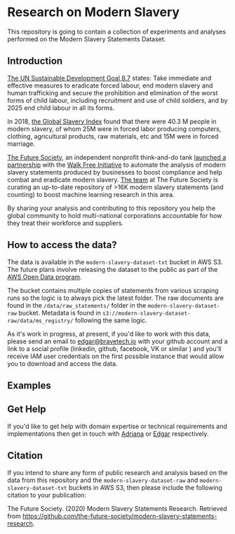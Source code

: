 # Research on Modern Slavery 

This repository is going to contain a collection of experiments and analyses performed on the Modern Slavery Statements Dataset.


## Introduction
[The UN Sustainable Development Goal 8.7](https://sustainabledevelopment.un.org/sdg8) states:
Take immediate and effective measures to eradicate forced labour, end modern slavery and human trafficking and secure the prohibition and elimination of the worst forms of child labour, including recruitment and use of child soldiers, and by 2025 end child labour in all its forms.

In 2018, [the Global Slavery Index](https://www.globalslaveryindex.org/2018/findings/highlights/) found that there were 40.3 M people in modern slavery, of whom 25M were in forced labor producing computers, clothing, agricultural products, raw materials, etc and 15M were in forced marriage.

[The Future Society](https://thefuturesociety.org/), an independent nonprofit think-and-do tank [launched a partnership](https://thefuturesociety.org/2020/06/23/project-aims-artificial-intelligence-against-modern-slavery/) with the [Walk Free Initiative](https://www.minderoo.org/walk-free/) to automate the analysis of modern slavery statements produced by businesses to boost compliance and help combat and eradicate modern slavery. [The team](https://thefuturesociety.org/our-team/) at The Future Society is curating an up-to-date repository of >16K modern slavery statements (and counting) to boost machine learning research in this area.

By sharing your analysis and contributing to this repository you help the global community to hold multi-national corporations accountable for how they treat their workforce and suppliers.


## How to access the data?

The data is available in the `modern-slavery-dataset-txt` bucket in AWS S3. The future plans involve releasing the dataset to the public as part of the [AWS Open Data program](https://registry.opendata.aws/). 

The bucket contains multiple copies of statements from various scraping runs so the logic is to always pick the latest folder.  The raw documents are found in the `/data/raw_statements/` folder in the `modern-slavery-dataset-raw`  bucket. Metadata is found in `s3://modern-slavery-dataset-raw/data/ms_registry/` following the same logic.

As it's work in progress, at present, if you'd like to work with this data, please send an email to edgar@bravetech.io with your github account and a link to a social profile (linkedin, github, facebook, VK or similar ) and you'll receive IAM user credentials on the first possible instance that would allow you to download and access the data.



## Examples



## Get Help
If you'd like to get help with domain expertise or technical requirements and implementations then get in touch with [Adriana](mailto:adriana.bora@thefuturesociety.org) or [Edgar](mailto:edgar@bravetech.io) respectively.


## Citation

If you intend to share any form of public research and analysis based on the data from this repository and the `modern-slavery-dataset-raw` and `modern-slavery-dataset-txt` buckets in AWS S3, then please include the following citation to your publication:


The Future Society. (2020) Modern Slavery Statements Research. Retrieved from https://github.com/the-future-society/modern-slavery-statements-research.


